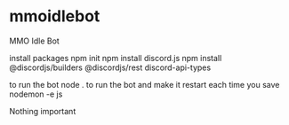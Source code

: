 # mmoidlebot
MMO Idle Bot

install packages
npm init
npm install discord.js
npm install @discordjs/builders @discordjs/rest discord-api-types

to run the bot 
    node .
to run the bot and make it restart each time you save
    nodemon -e js

Nothing important

